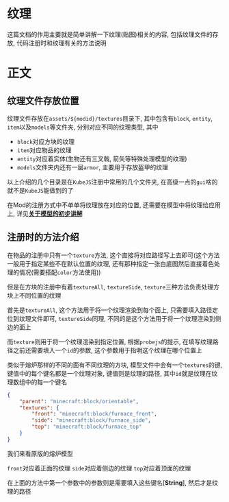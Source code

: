 # 纹理

这篇文档的作用主要就是简单讲解一下纹理(贴图)相关的内容, 包括纹理文件的存放, 代码注册时和纹理有关的方法说明

# 正文

## 纹理文件存放位置

纹理文件存放在`assets/${modid}/textures`目录下, 其中包含有`block`, `entity`, `item`以及`models`等文件夹, 分别对应不同的纹理类型, 其中

* `block`对应方块的纹理
* `item`对应物品的纹理
* `entity`对应着实体(生物还有三叉戟, 箭矢等特殊处理模型的纹理)
* `models`文件夹内还有一层`armor`, 主要用于存放盔甲的纹理

以上介绍的几个目录是在`KubeJS`注册中常用的几个文件夹, 在高级一点的`gui`啥的就不是`KubeJS`能做到的了

在Mod的注册方式中不单单将纹理放在对应的位置, 还需要在模型中将纹理给应用上, 详见[**关于模型的初步讲解**](./Model)

## 注册时的方法介绍

在物品的注册中只有一个`texture`方法, 这个直接将对应路径写上去即可(这个方法一般用于指定某些不在默认位置的纹理, 还有那种指定一张白底图然后直接着色处理的情况(需要搭配`color`方法使用))

但是在方块的注册中有着`textureAll`, `textureSide`, `texture`三种方法负责处理方块上不同位置的纹理

首先是`textureAll`, 这个方法用于将一个纹理渲染到每个面上, 只需要填入路径定位到纹理文件即可, `textureSide`同理, 不同的是这个方法用于将一个纹理渲染到侧边的面上

而`texture`则用于将一个纹理渲染到指定位置, 根据`probejs`的提示, 在填写纹理路径之前还需要填入一个`id`的参数, 这个参数用于指明这个纹理在哪个位置上

类似于熔炉那样的不同的面有不同纹理的方块, 模型文件中会有一个`textures`的键, 键值中的每个键名都是一个纹理对象, 键值则是纹理的路径, 其中`id`就是纹理在纹理数组中的每一个键名

```json
{
	"parent": "minecraft:block/orientable",
	"textures": {
		"front": "minecraft:block/furnace_front",
		"side": "minecraft:block/furnace_side",
		"top": "minecraft:block/furnace_top"
	}
}
```

我们来看原版的熔炉模型

`front`对应着正面的纹理
`side`对应着侧边的纹理
`top`对应着顶面的纹理

在上面的方法中第一个参数中的参数则是需要填入这些键名[**String**], 然后才是纹理的路径
